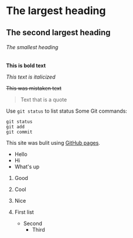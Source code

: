 # The largest heading
## The second largest heading
###### The smallest heading

**This is bold text**

*This text is italicized*

~~This was mistaken text~~

> Text that is a quote

Use `git status` to list status
Some Git commands:
```
git status
git add
git commit
```

This site was bulit using [GitHub pages](https://pages.github.com/).

- Hello
- Hi
- What's up

1. Good
2. Cool
3. Nice


1. First list
    - Second
        - Third
